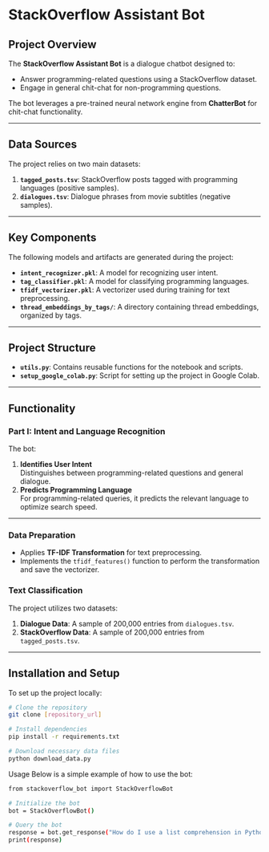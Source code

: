# StackOverflow Assistant Bot

## Project Overview
The **StackOverflow Assistant Bot** is a dialogue chatbot designed to:
- Answer programming-related questions using a StackOverflow dataset.
- Engage in general chit-chat for non-programming questions.

The bot leverages a pre-trained neural network engine from **ChatterBot** for chit-chat functionality.

---

## Data Sources
The project relies on two main datasets:
1. **`tagged_posts.tsv`**: StackOverflow posts tagged with programming languages (positive samples).
2. **`dialogues.tsv`**: Dialogue phrases from movie subtitles (negative samples).

---

## Key Components
The following models and artifacts are generated during the project:
- **`intent_recognizer.pkl`**: A model for recognizing user intent.
- **`tag_classifier.pkl`**: A model for classifying programming languages.
- **`tfidf_vectorizer.pkl`**: A vectorizer used during training for text preprocessing.
- **`thread_embeddings_by_tags/`**: A directory containing thread embeddings, organized by tags.

---

## Project Structure
- **`utils.py`**: Contains reusable functions for the notebook and scripts.
- **`setup_google_colab.py`**: Script for setting up the project in Google Colab.

---

## Functionality

### Part I: Intent and Language Recognition
The bot:
1. **Identifies User Intent**  
   Distinguishes between programming-related questions and general dialogue.
2. **Predicts Programming Language**  
   For programming-related queries, it predicts the relevant language to optimize search speed.

---

### Data Preparation
- Applies **TF-IDF Transformation** for text preprocessing.
- Implements the `tfidf_features()` function to perform the transformation and save the vectorizer.

### Text Classification
The project utilizes two datasets:
1. **Dialogue Data**: A sample of 200,000 entries from `dialogues.tsv`.
2. **StackOverflow Data**: A sample of 200,000 entries from `tagged_posts.tsv`.

---

## Installation and Setup

To set up the project locally:

```bash
# Clone the repository
git clone [repository_url]

# Install dependencies
pip install -r requirements.txt

# Download necessary data files
python download_data.py
```

Usage
Below is a simple example of how to use the bot:

```bash
from stackoverflow_bot import StackOverflowBot

# Initialize the bot
bot = StackOverflowBot()

# Query the bot
response = bot.get_response("How do I use a list comprehension in Python?")
print(response)
```
